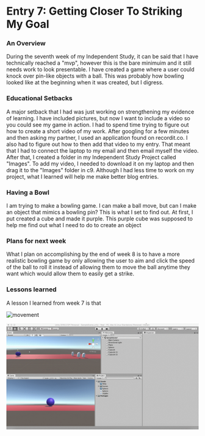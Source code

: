 <h1>Entry 7: Getting Closer To Striking My Goal</h1>
<h3>An Overview</h3>
  <p>During the seventh week of my Independent Study, it can be said that I have technically reached a "mvp", however this is the bare minimuim and it still needs work to look presentable. I have created a game where a user could knock over pin-like objects with a ball. This was probably how bowling looked like at the beginning when it was created, but I digress.</p>
<h3>Educational Setbacks</h3>
  <p>A major setback that I had was just working on strengthening my evidence of learning. I have included pictures, but now I want to include a video so you could see my game in action. I had to spend time trying to figure out how to create a short video of my work. After googling for a few minutes and then asking my partner, I used an application found on recordit.co. I also had to figure out how to then add that video to my entry. That meant that I had to connect the laptop to my email and then email myself the video. After that, I created a folder in my Independent Study Project called "Images". To add my video, I needed to download it on my laptop and then drag it to the "Images" folder in c9. Although I had less time to work on my project, what I learned will help me make better blog entries.</p>
  <h3>Having a Bowl</h3>
  <p>I am trying to make a bowling game. I can make a ball move, but can I make an object that mimics a bowling pin? This is what I set to find out. At first, I put created a cube and made it purple. This purple cube was supposed to help me find out what I need to do to create an object</p>
<h3>Plans for next week</h3>
  <p>What I plan on accomplishing by the end of week 8 is to have a more realistic bowling game by only allowing the user to aim and click the speed of the ball to roll it instead of allowing them to move the ball anytime they want which would allow them to easily get a strike.</p>
<h3>Lessons learned</h3>
  <p>A lesson I learned from week 7 is that </p>

  <img src="https://media.giphy.com/media/sg6goiTm8qmVG/giphy.gif" alt="movement" >
  
  <p align="center">
        <img src = "https://raw.githubusercontent.com/ahmadr9279/Independent-study/master/images/acTx0V0c9T.gif"/>
     </p> 
